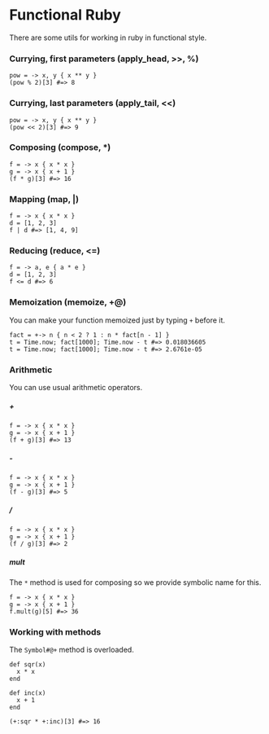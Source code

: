 # Functional Ruby

There are some utils for working in ruby in functional style.

### Currying, first parameters (apply_head, >>, %)

    pow = -> x, y { x ** y }
    (pow % 2)[3] #=> 8

### Currying, last parameters (apply_tail, <<)

    pow = -> x, y { x ** y }
    (pow << 2)[3] #=> 9

### Composing (compose, *)

    f = -> x { x * x }
    g = -> x { x + 1 }
    (f * g)[3] #=> 16

### Mapping (map, |)

    f = -> x { x * x }
    d = [1, 2, 3]
    f | d #=> [1, 4, 9]

### Reducing (reduce, <=)

    f = -> a, e { a * e }
    d = [1, 2, 3]
    f <= d #=> 6

### Memoization (memoize, +@)

You can make your function memoized just by typing `+` before it.

    fact = +-> n { n < 2 ? 1 : n * fact[n - 1] }
    t = Time.now; fact[1000]; Time.now - t #=> 0.018036605
    t = Time.now; fact[1000]; Time.now - t #=> 2.6761e-05

### Arithmetic

You can use usual arithmetic operators.

##### +

    f = -> x { x * x }
    g = -> x { x + 1 }
    (f + g)[3] #=> 13

##### -

    f = -> x { x * x }
    g = -> x { x + 1 }
    (f - g)[3] #=> 5

##### /

    f = -> x { x * x }
    g = -> x { x + 1 }
    (f / g)[3] #=> 2

##### mult

The `*` method is used for composing so we provide symbolic name for this.

    f = -> x { x * x }
    g = -> x { x + 1 }
    f.mult(g)[5] #=> 36

### Working with methods

The `Symbol#@+` method is overloaded.


    def sqr(x)
      x * x
    end

    def inc(x)
      x + 1
    end

    (+:sqr * +:inc)[3] #=> 16

